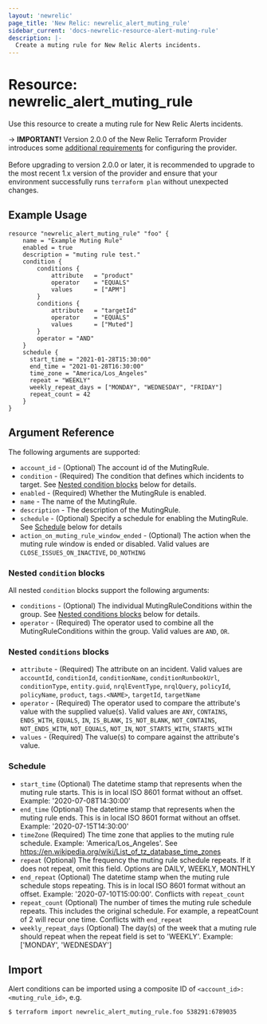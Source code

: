 ```yaml
---
layout: 'newrelic'
page_title: 'New Relic: newrelic_alert_muting_rule'
sidebar_current: 'docs-newrelic-resource-alert-muting-rule'
description: |-
  Create a muting rule for New Relic Alerts incidents.
---
```


# Resource: newrelic_alert_muting_rule

Use this resource to create a muting rule for New Relic Alerts incidents.

-> **IMPORTANT!** Version 2.0.0 of the New Relic Terraform Provider introduces some [additional requirements](/providers/newrelic/newrelic/latest/docs/guides/migration_guide_v2) for configuring the provider.
<br><br>
Before upgrading to version 2.0.0 or later, it is recommended to upgrade to the most recent 1.x version of the provider and ensure that your environment successfully runs `terraform plan` without unexpected changes.

## Example Usage

```hcl
resource "newrelic_alert_muting_rule" "foo" {
	name = "Example Muting Rule"
	enabled = true
	description = "muting rule test."
	condition {
		conditions {
			attribute 	= "product"
			operator 	= "EQUALS"
			values 		= ["APM"]
		}
		conditions {
			attribute 	= "targetId"
			operator 	= "EQUALS"
			values 		= ["Muted"]
		}
		operator = "AND"
	}
    schedule {
      start_time = "2021-01-28T15:30:00"
      end_time = "2021-01-28T16:30:00"
      time_zone = "America/Los_Angeles"
      repeat = "WEEKLY"
      weekly_repeat_days = ["MONDAY", "WEDNESDAY", "FRIDAY"]
      repeat_count = 42
    }
}
```

## Argument Reference

The following arguments are supported:
  * `account_id` - (Optional) The account id of the MutingRule.
  * `condition`  - (Required) The condition that defines which incidents to target. See [Nested condition blocks](#nested-condition-blocks) below for details.
  * `enabled` - (Required) Whether the MutingRule is enabled.
  * `name` - The name of the MutingRule.
  * `description` - The description of the MutingRule.
  * `schedule` - (Optional) Specify a schedule for enabling the MutingRule. See [Schedule](#schedule) below for details
  * `action_on_muting_rule_window_ended` - (Optional) The action when the muting rule window is ended or disabled. Valid values are `CLOSE_ISSUES_ON_INACTIVE`, `DO_NOTHING`

### Nested `condition` blocks

All nested `condition` blocks support the following arguments:
  * `conditions` - (Optional) The individual MutingRuleConditions within the group. See [Nested conditions blocks](#nested-conditions-blocks) below for details.
  * `operator` - (Required) The operator used to combine all the MutingRuleConditions within the group. Valid values are `AND`, `OR`. 


### Nested `conditions` blocks
* `attribute` - (Required) The attribute on an incident. Valid values are   `accountId`, `conditionId`, `conditionName`, `conditionRunbookUrl`, `conditionType`, `entity.guid`, `nrqlEventType`, `nrqlQuery`, `policyId`, `policyName`, `product`, `tags.<NAME>`, `targetId`, `targetName`
* `operator` - (Required) The operator used to compare the attribute's value with the supplied value(s). Valid values are `ANY`, `CONTAINS`, `ENDS_WITH`, `EQUALS`, `IN`, `IS_BLANK`, `IS_NOT_BLANK`, `NOT_CONTAINS`, `NOT_ENDS_WITH`, `NOT_EQUALS`, `NOT_IN`, `NOT_STARTS_WITH`, `STARTS_WITH`
* `values` - (Required) The value(s) to compare against the attribute's value.


### Schedule
* `start_time` (Optional) The datetime stamp that represents when the muting rule starts. This is in local ISO 8601 format without an offset. Example: '2020-07-08T14:30:00'
* `end_time` (Optional) The datetime stamp that represents when the muting rule ends. This is in local ISO 8601 format without an offset. Example: '2020-07-15T14:30:00'
* `timeZone` (Required) The time zone that applies to the muting rule schedule. Example: 'America/Los_Angeles'. See https://en.wikipedia.org/wiki/List_of_tz_database_time_zones
* `repeat` (Optional) The frequency the muting rule schedule repeats. If it does not repeat, omit this field. Options are DAILY, WEEKLY, MONTHLY
* `end_repeat` (Optional) The datetime stamp when the muting rule schedule stops repeating. This is in local ISO 8601 format without an offset. Example: '2020-07-10T15:00:00'. Conflicts with `repeat_count`
* `repeat_count` (Optional) The number of times the muting rule schedule repeats. This includes the original schedule. For example, a repeatCount of 2 will recur one time. Conflicts with `end_repeat`
* `weekly_repeat_days` (Optional) The day(s) of the week that a muting rule should repeat when the repeat field is set to 'WEEKLY'. Example: ['MONDAY', 'WEDNESDAY']

## Import
Alert conditions can be imported using a composite ID of `<account_id>:<muting_rule_id>`, e.g.

```
$ terraform import newrelic_alert_muting_rule.foo 538291:6789035

```
